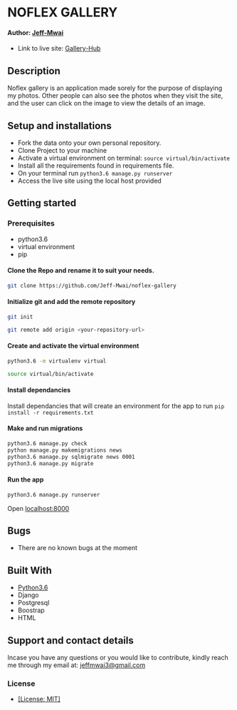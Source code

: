 # NOFLEX GALLERY

#### Author: [Jeff-Mwai](https://github.com/Jeff-Mwai)

* Link to live site: [Gallery-Hub]()

## Description
Noflex gallery is an application made sorely for the purpose of displaying my photos. Other people can also see the photos when they visit the site, and the user can click on the image to view the details of an image.

## Setup and installations
* Fork the data onto your own personal repository.
* Clone Project to your machine
* Activate a virtual environment on terminal: `source virtual/bin/activate`
* Install all the requirements found in requirements file.
* On your terminal run `python3.6 manage.py runserver`
* Access the live site using the local host provided

## Getting started

### Prerequisites
* python3.6
* virtual environment
* pip

#### Clone the Repo and rename it to suit your needs.
```bash
git clone https://github.com/Jeff-Mwai/noflex-gallery
```
#### Initialize git and add the remote repository
```bash
git init
```
```bash
git remote add origin <your-repository-url>
```

#### Create and activate the virtual environment
```bash
python3.6 -m virtualenv virtual
```

```bash
source virtual/bin/activate
```
#### Install dependancies
Install dependancies that will create an environment for the app to run
`pip install -r requirements.txt`

#### Make and run migrations
```bash
python3.6 manage.py check
python manage.py makemigrations news
python3.6 manage.py sqlmigrate news 0001
python3.6 manage.py migrate
```

#### Run the app
```bash
python3.6 manage.py runserver
```
Open [localhost:8000](http://127.0.0.1:8000/)


## Bugs

* There are no known bugs at the moment

        
## Built With

* [Python3.6](https://docs.python.org/3/)
* Django 
* Postgresql 
* Boostrap
* HTML


## Support and contact details
 Incase you have any questions or you would like to contribute, kindly reach me through my email at: jeffmwai3@gmail.com

### License

* [[License: MIT]](LICENCE.md) <Jeff-Mwai>